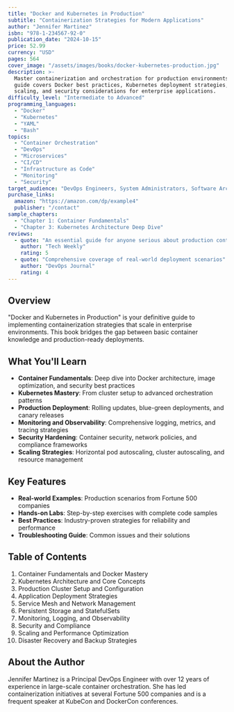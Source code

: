 ```yaml
---
title: "Docker and Kubernetes in Production"
subtitle: "Containerization Strategies for Modern Applications"
author: "Jennifer Martinez"
isbn: "978-1-234567-92-0"
publication_date: "2024-10-15"
price: 52.99
currency: "USD"
pages: 564
cover_image: "/assets/images/books/docker-kubernetes-production.jpg"
description: >-
  Master containerization and orchestration for production environments. This comprehensive 
  guide covers Docker best practices, Kubernetes deployment strategies, monitoring, 
  scaling, and security considerations for enterprise applications.
difficulty_level: "Intermediate to Advanced"
programming_languages:
  - "Docker"
  - "Kubernetes" 
  - "YAML"
  - "Bash"
topics:
  - "Container Orchestration"
  - "DevOps"
  - "Microservices"
  - "CI/CD"
  - "Infrastructure as Code"
  - "Monitoring"
  - "Security"
target_audience: "DevOps Engineers, System Administrators, Software Architects"
purchase_links:
  amazon: "https://amazon.com/dp/example4"
  publisher: "/contact"
sample_chapters:
  - "Chapter 1: Container Fundamentals"
  - "Chapter 3: Kubernetes Architecture Deep Dive"
reviews:
  - quote: "An essential guide for anyone serious about production containerization"
    author: "Tech Weekly"
    rating: 5
  - quote: "Comprehensive coverage of real-world deployment scenarios"
    author: "DevOps Journal"
    rating: 4
---
```


## Overview

"Docker and Kubernetes in Production" is your definitive guide to implementing containerization strategies that scale in enterprise environments. This book bridges the gap between basic container knowledge and production-ready deployments.

## What You'll Learn

- **Container Fundamentals**: Deep dive into Docker architecture, image optimization, and security best practices
- **Kubernetes Mastery**: From cluster setup to advanced orchestration patterns
- **Production Deployment**: Rolling updates, blue-green deployments, and canary releases
- **Monitoring and Observability**: Comprehensive logging, metrics, and tracing strategies
- **Security Hardening**: Container security, network policies, and compliance frameworks
- **Scaling Strategies**: Horizontal pod autoscaling, cluster autoscaling, and resource management

## Key Features

- **Real-world Examples**: Production scenarios from Fortune 500 companies
- **Hands-on Labs**: Step-by-step exercises with complete code samples
- **Best Practices**: Industry-proven strategies for reliability and performance
- **Troubleshooting Guide**: Common issues and their solutions

## Table of Contents

1. Container Fundamentals and Docker Mastery
2. Kubernetes Architecture and Core Concepts
3. Production Cluster Setup and Configuration
4. Application Deployment Strategies
5. Service Mesh and Network Management
6. Persistent Storage and StatefulSets
7. Monitoring, Logging, and Observability
8. Security and Compliance
9. Scaling and Performance Optimization
10. Disaster Recovery and Backup Strategies

## About the Author

Jennifer Martinez is a Principal DevOps Engineer with over 12 years of experience in large-scale container orchestration. She has led containerization initiatives at several Fortune 500 companies and is a frequent speaker at KubeCon and DockerCon conferences.